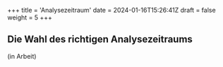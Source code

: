 +++
title = 'Analysezeitraum'
date = 2024-01-16T15:26:41Z
draft = false
weight = 5
+++

## Die Wahl des richtigen Analysezeitraums

(in Arbeit)
